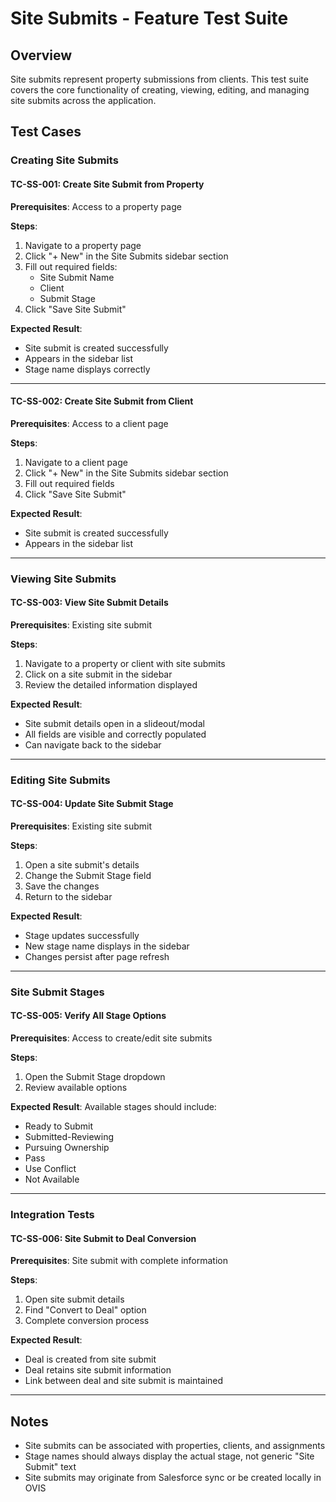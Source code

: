 # Site Submits - Feature Test Suite

## Overview

Site submits represent property submissions from clients. This test suite covers the core functionality of creating, viewing, editing, and managing site submits across the application.

## Test Cases

### Creating Site Submits

#### TC-SS-001: Create Site Submit from Property
**Prerequisites**: Access to a property page

**Steps**:
1. Navigate to a property page
2. Click "+ New" in the Site Submits sidebar section
3. Fill out required fields:
   - Site Submit Name
   - Client
   - Submit Stage
4. Click "Save Site Submit"

**Expected Result**:
- Site submit is created successfully
- Appears in the sidebar list
- Stage name displays correctly

---

#### TC-SS-002: Create Site Submit from Client
**Prerequisites**: Access to a client page

**Steps**:
1. Navigate to a client page
2. Click "+ New" in the Site Submits sidebar section
3. Fill out required fields
4. Click "Save Site Submit"

**Expected Result**:
- Site submit is created successfully
- Appears in the sidebar list

---

### Viewing Site Submits

#### TC-SS-003: View Site Submit Details
**Prerequisites**: Existing site submit

**Steps**:
1. Navigate to a property or client with site submits
2. Click on a site submit in the sidebar
3. Review the detailed information displayed

**Expected Result**:
- Site submit details open in a slideout/modal
- All fields are visible and correctly populated
- Can navigate back to the sidebar

---

### Editing Site Submits

#### TC-SS-004: Update Site Submit Stage
**Prerequisites**: Existing site submit

**Steps**:
1. Open a site submit's details
2. Change the Submit Stage field
3. Save the changes
4. Return to the sidebar

**Expected Result**:
- Stage updates successfully
- New stage name displays in the sidebar
- Changes persist after page refresh

---

### Site Submit Stages

#### TC-SS-005: Verify All Stage Options
**Prerequisites**: Access to create/edit site submits

**Steps**:
1. Open the Submit Stage dropdown
2. Review available options

**Expected Result**:
Available stages should include:
- Ready to Submit
- Submitted-Reviewing
- Pursuing Ownership
- Pass
- Use Conflict
- Not Available

---

### Integration Tests

#### TC-SS-006: Site Submit to Deal Conversion
**Prerequisites**: Site submit with complete information

**Steps**:
1. Open site submit details
2. Find "Convert to Deal" option
3. Complete conversion process

**Expected Result**:
- Deal is created from site submit
- Deal retains site submit information
- Link between deal and site submit is maintained

---

## Notes

- Site submits can be associated with properties, clients, and assignments
- Stage names should always display the actual stage, not generic "Site Submit" text
- Site submits may originate from Salesforce sync or be created locally in OVIS
